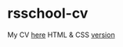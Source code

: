 # rsschool-cv
My CV [here](https://knyazigor.github.io/rsschool-cv/cv)
HTML & CSS [version](https://knyazigor.github.io/rsschool-cv/)
